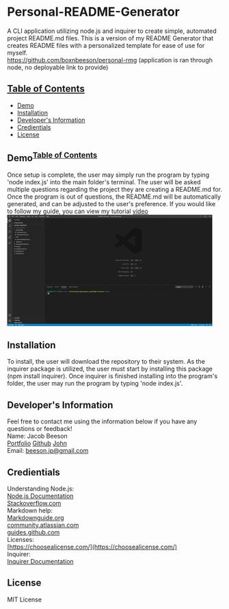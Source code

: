 # Personal-README-Generator
  A CLI application utilizing node.js and inquirer to create simple, automated project README.md files. This is a version of my README Generator that creates README files with a personalized template for ease of use for myself.
  <br>
  https://github.com/boxnbeeson/personal-rmg (application is ran through node, no deployable link to provide)
  ## [Table of Contents](#toc)
  * [Demo](#demo)
  * [Installation](#installation)
  * [Developer's Information](#devInfo)
  * [Credientials](#credientials)
  * [License](#license)
  
  ## <a name="demo"></a>Demo<sup>[Table of Contents](#toc)</sup>
  Once setup is complete, the user may simply run the program by typing 'node index.js' into the main folder's terminal. The user will be asked multiple questions regarding the project they are creating a README.md for. Once the program is out of questions, the README.md will be automatically generated, and can be adjusted to the user's preference. If you would like to follow my guide, you can view my tutorial [video](https://youtu.be/34QGRu6J9O0)
  ![](Assets/READMEGen.gif)
  ## <a name="installation">Installation</a>
  To install, the user will download the repository to their system. As the inquirer package is utilized, the user must start by installing this package (npm install inquirer). Once inquirer is finished installing into the program's folder, the user may run the program by typing 'node index.js'.
  ## <a name="devInfo"></a>Developer's Information
  Feel free to contact me using the information below if you have any questions or feedback!
  <br>
  Name: Jacob Beeson
  <br>
  [Portfolio](https://boxnbeeson.github.io/Portfolio/)
  [Github](https://github.com/boxnbeeson)
  <a href="mailto:john@example.com">John</a>
  <br>
  Email: <beeson.jp@gmail.com>
  ## <a name="credientials"></a>Credientials
  Understanding Node.js:
  <br>
  [Node.js Documentation](https://nodejs.org/docs/latest/api/documentation.html)
  <br>
  [Stackoverflow.com](https://stackoverflow.com/questions/2496710/writing-files-in-node-js)
  <br>
  Markdown help:
  <br>
  [Markdownguide.org](https://www.markdownguide.org/cheat-sheet/)
  <br>
  [community.atlassian.com](https://community.atlassian.com/t5/Bitbucket-questions/How-to-write-a-table-of-contents-in-a-Readme-md/qaq-p/673363)
  <br>
  [guides.github.com](https://guides.github.com/features/mastering-markdown/)
  <br>
  Licenses:
  <br>
  [https://choosealicense.com/](https://choosealicense.com/)
  <br>
  Inquirer:
  <br>
  [Inquirer Documentation](https://www.npmjs.com/package/inquirer)
  ## <a name="license"></a>License
   MIT License
